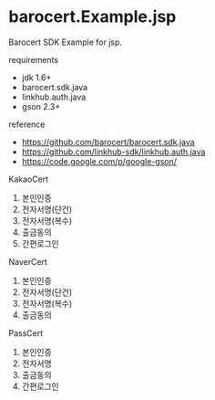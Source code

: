 barocert.Example.jsp
=========================

Barocert SDK Example for jsp.

requirements
 * jdk 1.6+
 * barocert.sdk.java
 * linkhub.auth.java
 * gson 2.3+

reference
 * https://github.com/barocert/barocert.sdk.java
 * https://github.com/linkhub-sdk/linkhub.auth.java
 * https://code.google.com/p/google-gson/

KakaoCert
1. 본인인증
2. 전자서명(단건)
3. 전자서명(복수)
4. 출금동의 
5. 간편로그인

NaverCert
1. 본인인증
2. 전자서명(단건)
3. 전자서명(복수)
4. 출금동의

PassCert
1. 본인인증
2. 전자서명
3. 출금동의 
4. 간편로그인